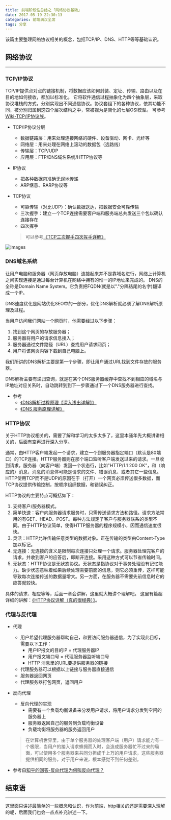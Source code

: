 ```yaml
---
title: 前端阶段性总结之「网络协议基础」
date: 2017-05-19 22:30:13
categories: 前端满汉全席
tags: 分享
---
```

该篇主要整理网络协议相关的概念，包括TCP/IP、DNS、HTTP等等基础认识。
<!--more-->

## 网络协议
---
### TCP/IP协议
TCP/IP提供点对点的链接机制，将数据应该如何封装、定址、传输、路由以及在目的地如何接收，都加以标准化。
它将软件通信过程抽象化为四个抽象层，采取协议堆栈的方式，分别实现出不同通信协议。协议套组下的各种协议，依其功能不同，被分别归属到这四个层次结构之中，常被视为是简化的七层OSI模型。
可参考[Wiki-TCP/IP协议族](https://zh.wikipedia.org/zh-hans/TCP/IP%E5%8D%8F%E8%AE%AE%E6%97%8F)。

- TCP/IP协议分层
  - 数据链路层：用来处理连接网络的硬件、设备驱动、网卡、光纤等
  - 网络层：用来处理在网络上滚动的数据包（选路线）
  - 传输层：TCP/UDP
  - 应用层：FTP/DNS域名系统/HTTP协议等

- IP协议
  - 把各种数据包准确无误地传递
  - ARP惬意、RARP协议等

- TCP协议
  - 可靠传输（对比UDP）：确认数据送达，把数据安全可靠传输
  - 三次握手：建立一个TCP连接需要客户端和服务端总共发送三个包以确认连接存在
  - 四次挥手
  > 可以参考[《TCP三次握手四次挥手详解》](http://www.cnblogs.com/zmlctt/p/3690998.html)

![images](http://o905ne85q.bkt.clouddn.com/0_131271823564Rx.gif)

### DNS域名系统
让用户电脑和服务器（网页存放电脑）连接起来并不是靠域名进行，网络上计算机之间实现连接是通过每台计算机在网络中拥有的惟一的IP地址来完成的。
DNS的全称是Domain Name System。它负责把FQDN(就是以"."分隔结尾的名字)翻译成一个IP。

DNS速度优化是网站优化SEO中的一部分，优化DNS解析就必须了解DNS解析原理及过程。

当用户访问我们网站一个网页时，他需要经过以下步骤：
1. 找到这个网页的存放服务器；
2. 服务器将用户的请求信息接入；
3. 服务器通过文件路径（URL）查找用户请求网页；
4. 用户将该网页内容下载到自己电脑上。

我们所讲的DNS解析主要是第一个步骤，即让用户通过URL找到文件存放的服务器。

DNS解析主要有递归查询，就是在某个DNS服务器缓存中查找不到相应的域名与IP地址对应关系时，自动跳转到到下一步骤通过下一个DNS服务器进行查找。

- 参考
  - [《DNS解析过程原理【深入浅出详解】》](http://www.ecdoer.com/post/dns.html)
  - [《DNS 服务原理详解》](http://www.jianshu.com/p/4394aaf97492)

### HTTP协议
关于HTTP协议相关的，需要了解和学习的太多太多了，这里本骚年先大概讲讲相关的，后面有空再进行深入分享。

通常，由HTTP客户端发起一个请求，建立一个到服务器指定端口（默认是80端口）的TCP连接。HTTP服务器则在那个端口监听客户端发送过来的请求。一旦收到请求，服务器（向客户端）发回一个状态行，比如"HTTP/1.1 200 OK"，和（响应的）消息，消息的消息体可能是请求的文件、错误消息、或者其它一些信息。
HTTP使用TCP而不是UDP的原因在于（打开）一个网页必须传送很多数据，而TCP协议提供传输控制，按顺序组织数据，和错误纠正。

HTTP协议的主要特点可概括如下：
1. 支持客户/服务器模式。
2. 简单快速：客户向服务器请求服务时，只需传送请求方法和路径。请求方法常用的有GET、HEAD、POST。每种方法规定了客户与服务器联系的类型不同。由于HTTP协议简单，使得HTTP服务器的程序规模小，因而通信速度很快。
3. 灵活：HTTP允许传输任意类型的数据对象。正在传输的类型由Content-Type加以标记。
4. 无连接：无连接的含义是限制每次连接只处理一个请求。服务器处理完客户的请求，并收到客户的应答后，即断开连接。采用这种方式可以节省传输时间。
5. 无状态：HTTP协议是无状态协议。无状态是指协议对于事务处理没有记忆能力。缺少状态意味着如果后续处理需要前面的信息，则它必须重传，这样可能导致每次连接传送的数据量增大。另一方面，在服务器不需要先前信息时它的应答就较快。

具体的请求、相应等等，后面一章会讲解，这里就大概讲个理解吧。
这里有篇超详细的讲解：[《HTTP协议详解（真的很经典）》](http://www.cnblogs.com/li0803/archive/2008/11/03/1324746.html)。

### 代理与反代理
- 代理
  - 用户希望代理服务器帮助自己，和要访问服务器通信，为了实现此目标，需要以下工作：
    - 用户IP报文的目的IP = 代理服务器IP
    - 用户报文端口号 = 代理服务器监听端口号
    - HTTP 消息里的URL要提供服务器的链接
  - 代理服务器可以根据以上链接与服务器直接通信
  - 服务器返回网页
  - 代理服务器打包网页，返回用户

- 反向代理
  - 反向代理的实现
    - 需要有一个负载均衡设备来分发用户请求，将用户请求分发到空闲的服务器上
    - 服务器返回自己的服务到负载均衡设备
    - 负载均衡将服务器的服务返回用户
  > 在计算机世界里，由于单个服务器的处理客户端（用户）请求能力有一个极限，当用户的接入请求蜂拥而入时，会造成服务器忙不过来的局面，可以使用多个服务器来共同分担成千上万的用户请求，这些服务器提供相同的服务，对于用户来说，根本感觉不到任何差别。

- 参考自[知乎的回答-反向代理为何叫反向代理？](https://www.zhihu.com/question/24723688)

## 结束语
-----
这里面只讲述最简单的一些概念和认识，作为前端，http相关的还是需要深入理解的呢，后面我们也会一点点补充讲述一下。